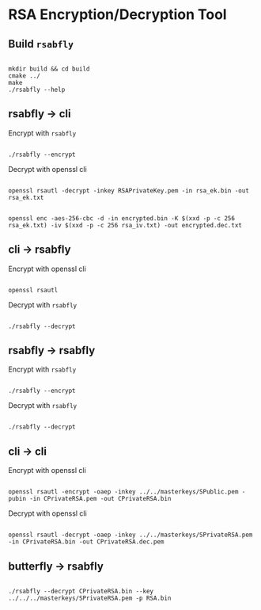 # RSA Encryption/Decryption Tool

## Build `rsabfly`

<pre><code>
mkdir build && cd build
cmake ../
make
./rsabfly --help
</code></pre>

## rsabfly -> cli

Encrypt with `rsabfly`

<pre><code>
./rsabfly --encrypt 
</code></pre>

Decrypt with openssl cli
<pre><code>
openssl rsautl -decrypt -inkey RSAPrivateKey.pem -in rsa_ek.bin -out rsa_ek.txt
</code></pre>

<pre><code>
openssl enc -aes-256-cbc -d -in encrypted.bin -K $(xxd -p -c 256 rsa_ek.txt) -iv $(xxd -p -c 256 rsa_iv.txt) -out encrypted.dec.txt
</code></pre>

## cli -> rsabfly
Encrypt with openssl cli

<pre><code>
openssl rsautl
</code></pre>

Decrypt with `rsabfly`
<pre><code>
./rsabfly --decrypt
</code></pre>

## rsabfly -> rsabfly

Encrypt with `rsabfly`
<pre><code>
./rsabfly --encrypt
</code></pre>

Decrypt with `rsabfly`
<pre><code>
./rsabfly --decrypt
</code></pre>

## cli -> cli
Encrypt with openssl cli
<pre><code>
openssl rsautl -encrypt -oaep -inkey ../../masterkeys/SPublic.pem -pubin -in CPrivateRSA.pem -out CPrivateRSA.bin
</code></pre>

Decrypt with openssl cli
<pre><code>
openssl rsautl -decrypt -oaep -inkey ../../masterkeys/SPrivateRSA.pem -in CPrivateRSA.bin -out CPrivateRSA.dec.pem
</code></pre>

## butterfly -> rsabfly

<pre><code>
./rsabfly --decrypt CPrivateRSA.bin --key ../../../masterkeys/SPrivateRSA.pem -p RSA.bin
</code></pre>